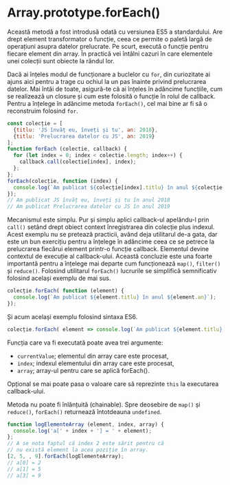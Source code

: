 # Array.prototype.forEach()

Această metodă a fost introdusă odată cu versiunea ES5 a standardului. Are drept element transformator o funcție, ceea ce permite o paletă largă de operațiuni asupra datelor prelucrate. Pe scurt, execută o funcție pentru fiecare element din array.
În practică vei întâlni cazuri în care elementele unei colecții sunt obiecte la rândul lor.

Dacă ai înțeles modul de funcționare a buclelor cu `for`, din curiozitate ai ajuns aici pentru a trage cu ochiul la un pas înainte privind prelucrarea datelor. Mai întâi de toate, asigură-te că ai înțeles în adâncime funcțiile, cum se realizează un closure și cum este folosită o funcție în rolul de callback. Pentru a înțelege în adâncime metoda `forEach()`, cel mai bine ar fi să o reconstruim folosind `for`.

```javascript
const colecție = [
  {titlu: 'JS învăț eu, înveți și tu', an: 2018},
  {titlu: 'Prelucrarea datelor cu JS', an: 2019}
];
function forEach (colectie, callback) {
  for (let index = 0; index < colectie.length; index++) {
    callback.call(colectie[index], index);
  };
};
forEach(colecție, function (index) {
  console.log(`Am publicat ${colecție[index].titlu} în anul ${colecție[index].an}`);
});
// Am publicat JS învăț eu, înveți și tu în anul 2018
// Am publicat Prelucrarea datelor cu JS în anul 2019
```

Mecanismul este simplu. Pur și simplu aplici callback-ul apelându-l prin `call()` setând drept obiect context înregistrarea din colecție plus indexul. Acest exemplu nu se pretează practicii, având deja utilitarul de-a gata, dar este un bun exercițiu pentru a înțelege în adâncime ceea ce se petrece la prelucrarea fiecărui element printr-o funcție callback. Elementul devine contextul de execuție al callback-ului. Această concluzie este una foarte importantă pentru a înțelege mai departe cum funcționează `map()`, `filter()` și `reduce()`.
Folosind utilitarul `forEach()` lucrurile se simplifică semnificativ folosind același exemplu de mai sus.

```javascript
colecție.forEach( function (element) {
  console.log(`Am publicat ${element.titlu} în anul ${element.an}`);
});
```

Și acum același exemplu folosind sintaxa ES6.

```javascript
colecție.forEach( element => console.log(`Am publicat ${element.titlu} în anul ${element.an}`) );
```

Funcția care va fi executată poate avea trei argumente:

-   `currentValue`; elementul din array care este procesat,
-   `index`; indexul elementului din array care este procesat,
-   `array`; array-ul pentru care se aplică forEach().

Opțional se mai poate pasa o valoare care să reprezinte `this` la executarea callback-ului.

Metoda nu poate fi înlănțuită (chainable).
Spre deosebire de `map()` și `reduce()`, `forEach()` returnează întotdeauna `undefined`.

```javascript
function logElementeArray (element, index, array) {
  console.log('a[' + index + '] = ' + element);
};
// A se nota faptul că index 2 este sărit pentru că
// nu există element la acea poziție în array.
[2, 5, , 9].forEach(logElementeArray);
// a[0] = 2
// a[1] = 5
// a[3] = 9
```
